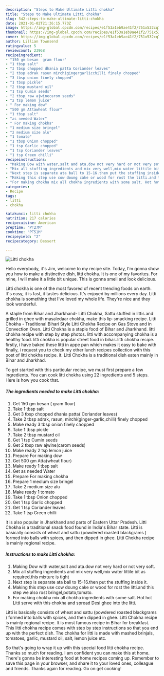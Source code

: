 ```yaml
---
description: "Steps to Make Ultimate Litti chokha"
title: "Steps to Make Ultimate Litti chokha"
slug: 542-steps-to-make-ultimate-litti-chokha
date: 2021-01-02T21:36:15.773Z
image: https://img-global.cpcdn.com/recipes/e1f53a1eb9ae41f2/751x532cq70/litti-chokha-recipe-main-photo.jpg
thumbnail: https://img-global.cpcdn.com/recipes/e1f53a1eb9ae41f2/751x532cq70/litti-chokha-recipe-main-photo.jpg
cover: https://img-global.cpcdn.com/recipes/e1f53a1eb9ae41f2/751x532cq70/litti-chokha-recipe-main-photo.jpg
author: Lillian Townsend
ratingvalue: 5
reviewcount: 23968
recipeingredient:
- "150 gm besan  gram flour"
- "1 tbsp salt"
- "3 tbsp chopped dhania patta Coriander leaves"
- "2 tbsp adrak rasun mirchigingergarlicchilli finely chopped"
- "3 tbsp onion finely chopped"
- "1 tbsp pickle"
- "2 tbsp mustard oil"
- "1 tsp Cumin seeds"
- "2 tbsp raw ajwinecarom seeds"
- "2 tsp lemon juice"
- " For making dow"
- "500 gm Attawheat flour"
- "1 tbsp salt"
- "as needed Water"
- " For making chokha"
- "1 medium size bringel"
- "2 medium size alu"
- "1 tomato"
- "1 tbsp Onion chopped"
- "1 tsp Garlic chopped"
- "1 tsp Coriander leaves"
- "1 tsp Green chilli"
recipeinstructions:
- "Making Dow with water,salt and ata.dow not very hard or not very soft."
- "Mix all stuffing ingredients and mix very well,mix water littile bit as required.this mixture is tight"
- "Next step is separate ata ball to 15-16.then put the stuffing inside it."
- "Making this step use cow doung cake or wood for rost the litti.and this step we also rost bringel,potato,tomato."
- "For making chokha mix all chokha ingredients with some salt. Hot hot Litti serve with this chokha and spread Desi ghee into the litti."
categories:
- Recipe
tags:
- litti
- chokha

katakunci: litti chokha 
nutrition: 217 calories
recipecuisine: American
preptime: "PT27M"
cooktime: "PT51M"
recipeyield: "2"
recipecategory: Dessert

---
```



![Litti chokha](https://img-global.cpcdn.com/recipes/e1f53a1eb9ae41f2/751x532cq70/litti-chokha-recipe-main-photo.jpg)

Hello everybody, it's Jim, welcome to my recipe site. Today, I'm gonna show you how to make a distinctive dish, litti chokha. It is one of my favorites. For mine, I will make it a little bit unique. This is gonna smell and look delicious.

Litti chokha is one of the most favored of recent trending foods on earth. It's easy, it is fast, it tastes delicious. It's enjoyed by millions every day. Litti chokha is something that I've loved my whole life. They're nice and they look wonderful.

A staple from Bihar and Jharkhand- Litti Chokha, Sattu stuffed in littis and grilled in ghee with masaledaar chokha, make this lip-smacking recipe. Litti Chokha - Traditional Bihari Style Litti Chokha Recipe on Gas Stove and in Convection Oven. Litti Chokha is a staple food of Bihar and Jharkhand. litti chokha recipe with step by step photos. litti with accompanying chokha is a healthy food. litti chokha is popular street food in bihar..litti chokha recipe. firstly, i have baked these litti in appe pan which makes it easy to bake with finally, i request you to check my other lunch recipes collection with this post of litti chokha recipe. it. Litti Chokha is a traditional dish eaten mainly in Bihar and Jharkhad.


To get started with this particular recipe, we must first prepare a few ingredients. You can cook litti chokha using 22 ingredients and 5 steps. Here is how you cook that.

<!--inarticleads1-->

##### The ingredients needed to make Litti chokha:

1. Get 150 gm besan ( gram flour)
1. Take 1 tbsp salt
1. Get 3 tbsp chopped dhania patta( Coriander leaves)
1. Take 2 tbsp adrak, rasun, mirchi(ginger-garlic,chilli) finely chopped
1. Make ready 3 tbsp onion finely chopped
1. Take 1 tbsp pickle
1. Take 2 tbsp mustard oil
1. Get 1 tsp Cumin seeds
1. Get 2 tbsp raw ajwine(carom seeds)
1. Make ready 2 tsp lemon juice
1. Prepare  For making dow
1. Get 500 gm Atta(wheat flour)
1. Make ready 1 tbsp salt
1. Get as needed Water
1. Prepare  For making chokha
1. Prepare 1 medium size bringel
1. Take 2 medium size alu
1. Make ready 1 tomato
1. Take 1 tbsp Onion chopped
1. Get 1 tsp Garlic chopped
1. Get 1 tsp Coriander leaves
1. Take 1 tsp Green chilli


It is also popular in Jharkhand and parts of Eastern Uttar Pradesh. Litti Chokha is a traditional snack food found in India&#39;s Bihar state. Litti is basically consists of wheat and sattu (powdered roasted blackgrams ) formed into balls with spices, and then dipped in ghee. Litti Chokha recipe is mainly regional recipe. 

<!--inarticleads2-->

##### Instructions to make Litti chokha:

1. Making Dow with water,salt and ata.dow not very hard or not very soft.
1. Mix all stuffing ingredients and mix very well,mix water littile bit as required.this mixture is tight
1. Next step is separate ata ball to 15-16.then put the stuffing inside it.
1. Making this step use cow doung cake or wood for rost the litti.and this step we also rost bringel,potato,tomato.
1. For making chokha mix all chokha ingredients with some salt. Hot hot Litti serve with this chokha and spread Desi ghee into the litti.


Litti is basically consists of wheat and sattu (powdered roasted blackgrams ) formed into balls with spices, and then dipped in ghee. Litti Chokha recipe is mainly regional recipe. It is most famous recipe in Bihar for breakfast. This litti chokha recipe comes with step by step instructions so that you end up with the perfect dish. The chokha for litti is made with mashed brinjals, tomatoes, garlic, mustard oil, salt, lemon juice etc. 

So that's going to wrap it up with this special food litti chokha recipe. Thanks so much for reading. I am confident you can make this at home. There's gonna be interesting food at home recipes coming up. Remember to save this page in your browser, and share it to your loved ones, colleague and friends. Thanks again for reading. Go on get cooking!
